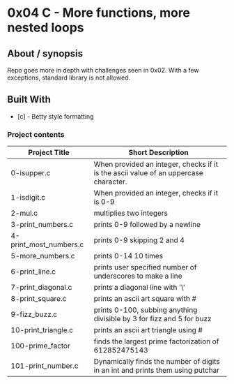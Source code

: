 # 0x04 C - More functions, more nested loops

## About / synopsis
Repo goes more in depth with challenges seen in 0x02. With a few exceptions, standard library is not allowed.

## Built With

* [c] - Betty style formatting

### Project contents

| Project Title | Short Description |
| --- | --- |
|0-isupper.c|When provided an integer, checks if it is the ascii value of an uppercase character.|
|1-isdigit.c|When provided an integer, checks if it is 0-9|
|2-mul.c|multiplies two integers|
|3-print_numbers.c|prints 0-9 followed by a newline|
|4-print_most_numbers.c|prints 0-9 skipping 2 and 4|
|5-more_numbers.c|prints 0-14 10 times|
|6-print_line.c|prints user specified number of underscores to make a line|
|7-print_diagonal.c|prints a diagonal line with '\\'|
|8-print_square.c|prints an ascii art square with #|
|9-fizz_buzz.c|prints 0-100, subbing anything divisible by 3 for fizz and 5 for buzz|
|10-print_triangle.c|prints an ascii art triangle using #|
|100-prime_factor|finds the largest prime factorization of 612852475143|
|101-print_number.c|Dynamically finds the number of digits in an int and prints them using putchar|